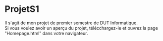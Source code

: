 # ProjetS1
Il s'agit de mon projet de premier semestre de DUT Informatique.  
Si vous voulez avoir un aperçu du projet, télécchargez-le et ouvrez la page "Homepage.html" dans votre navigateur.
